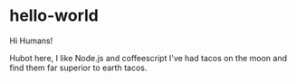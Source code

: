 hello-world
===========

Hi Humans!

Hubot here, I like Node.js and coffeescript
I've had tacos on the moon and find them far superior to earth tacos.
